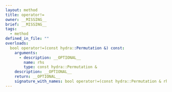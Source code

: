 ```yaml
---
layout: method
title: operator!=
owner: __MISSING__
brief: __MISSING__
tags:
  - method
defined_in_file: ""
overloads:
  bool operator!=(const hydra::Permutation &) const:
    arguments:
      - description: __OPTIONAL__
        name: rhs
        type: const hydra::Permutation &
    description: __OPTIONAL__
    return: __OPTIONAL__
    signature_with_names: bool operator!=(const hydra::Permutation & rhs) const
---
```

